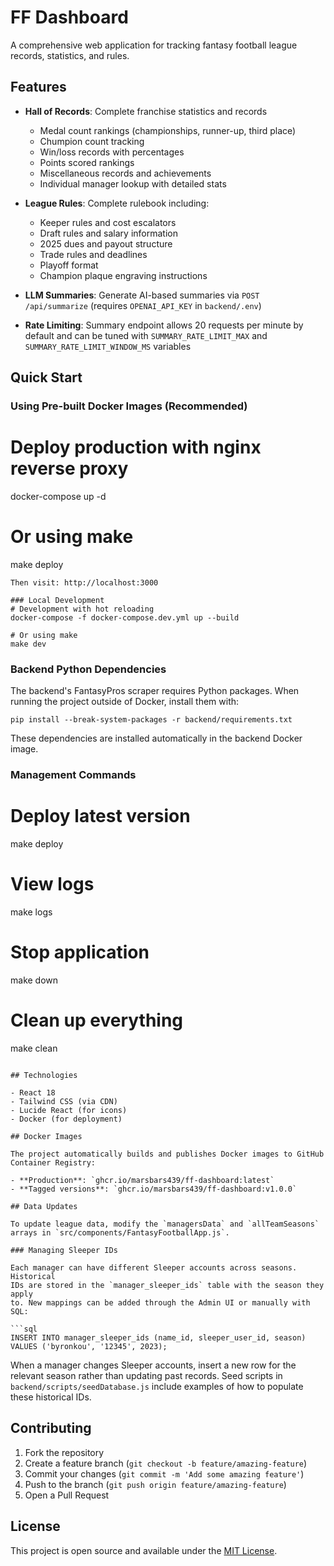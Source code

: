 # FF Dashboard

A comprehensive web application for tracking fantasy football league records, statistics, and rules.

## Features

- **Hall of Records**: Complete franchise statistics and records
  - Medal count rankings (championships, runner-up, third place)
  - Chumpion count tracking
  - Win/loss records with percentages
  - Points scored rankings
  - Miscellaneous records and achievements
  - Individual manager lookup with detailed stats

- **League Rules**: Complete rulebook including:
  - Keeper rules and cost escalators
  - Draft rules and salary information
  - 2025 dues and payout structure
  - Trade rules and deadlines
  - Playoff format
  - Champion plaque engraving instructions

- **LLM Summaries**: Generate AI-based summaries via `POST /api/summarize` (requires `OPENAI_API_KEY` in `backend/.env`)
- **Rate Limiting**: Summary endpoint allows 20 requests per minute by default and can be tuned with `SUMMARY_RATE_LIMIT_MAX` and `SUMMARY_RATE_LIMIT_WINDOW_MS` variables

## Quick Start

### Using Pre-built Docker Images (Recommended)

# Deploy production with nginx reverse proxy
docker-compose up -d

# Or using make
make deploy
```
Then visit: http://localhost:3000

### Local Development
# Development with hot reloading
docker-compose -f docker-compose.dev.yml up --build

# Or using make
make dev
```

### Backend Python Dependencies
The backend's FantasyPros scraper requires Python packages. When running the project outside of Docker, install them with:

```
pip install --break-system-packages -r backend/requirements.txt
```

These dependencies are installed automatically in the backend Docker image.

### Management Commands
# Deploy latest version
make deploy

# View logs
make logs

# Stop application
make down

# Clean up everything
make clean
```

## Technologies

- React 18
- Tailwind CSS (via CDN)
- Lucide React (for icons)
- Docker (for deployment)

## Docker Images

The project automatically builds and publishes Docker images to GitHub Container Registry:

- **Production**: `ghcr.io/marsbars439/ff-dashboard:latest`
- **Tagged versions**: `ghcr.io/marsbars439/ff-dashboard:v1.0.0`

## Data Updates

To update league data, modify the `managersData` and `allTeamSeasons` arrays in `src/components/FantasyFootballApp.js`.

### Managing Sleeper IDs

Each manager can have different Sleeper accounts across seasons. Historical
IDs are stored in the `manager_sleeper_ids` table with the season they apply
to. New mappings can be added through the Admin UI or manually with SQL:

```sql
INSERT INTO manager_sleeper_ids (name_id, sleeper_user_id, season)
VALUES ('byronkou', '12345', 2023);
```

When a manager changes Sleeper accounts, insert a new row for the relevant
season rather than updating past records. Seed scripts in
`backend/scripts/seedDatabase.js` include examples of how to populate these
historical IDs.

## Contributing

1. Fork the repository
2. Create a feature branch (`git checkout -b feature/amazing-feature`)
3. Commit your changes (`git commit -m 'Add some amazing feature'`)
4. Push to the branch (`git push origin feature/amazing-feature`)
5. Open a Pull Request

## License

This project is open source and available under the [MIT License](LICENSE).